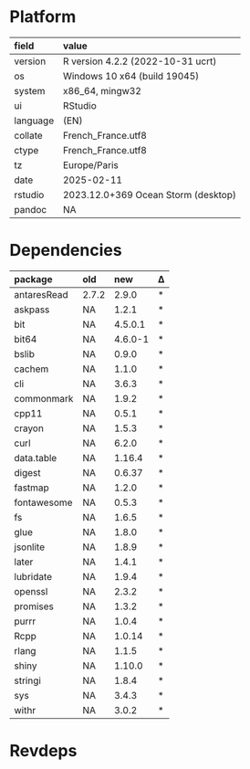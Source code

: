 # Platform

|field    |value                               |
|:--------|:-----------------------------------|
|version  |R version 4.2.2 (2022-10-31 ucrt)   |
|os       |Windows 10 x64 (build 19045)        |
|system   |x86_64, mingw32                     |
|ui       |RStudio                             |
|language |(EN)                                |
|collate  |French_France.utf8                  |
|ctype    |French_France.utf8                  |
|tz       |Europe/Paris                        |
|date     |2025-02-11                          |
|rstudio  |2023.12.0+369 Ocean Storm (desktop) |
|pandoc   |NA                                  |

# Dependencies

|package     |old   |new     |Δ  |
|:-----------|:-----|:-------|:--|
|antaresRead |2.7.2 |2.9.0   |*  |
|askpass     |NA    |1.2.1   |*  |
|bit         |NA    |4.5.0.1 |*  |
|bit64       |NA    |4.6.0-1 |*  |
|bslib       |NA    |0.9.0   |*  |
|cachem      |NA    |1.1.0   |*  |
|cli         |NA    |3.6.3   |*  |
|commonmark  |NA    |1.9.2   |*  |
|cpp11       |NA    |0.5.1   |*  |
|crayon      |NA    |1.5.3   |*  |
|curl        |NA    |6.2.0   |*  |
|data.table  |NA    |1.16.4  |*  |
|digest      |NA    |0.6.37  |*  |
|fastmap     |NA    |1.2.0   |*  |
|fontawesome |NA    |0.5.3   |*  |
|fs          |NA    |1.6.5   |*  |
|glue        |NA    |1.8.0   |*  |
|jsonlite    |NA    |1.8.9   |*  |
|later       |NA    |1.4.1   |*  |
|lubridate   |NA    |1.9.4   |*  |
|openssl     |NA    |2.3.2   |*  |
|promises    |NA    |1.3.2   |*  |
|purrr       |NA    |1.0.4   |*  |
|Rcpp        |NA    |1.0.14  |*  |
|rlang       |NA    |1.1.5   |*  |
|shiny       |NA    |1.10.0  |*  |
|stringi     |NA    |1.8.4   |*  |
|sys         |NA    |3.4.3   |*  |
|withr       |NA    |3.0.2   |*  |

# Revdeps

